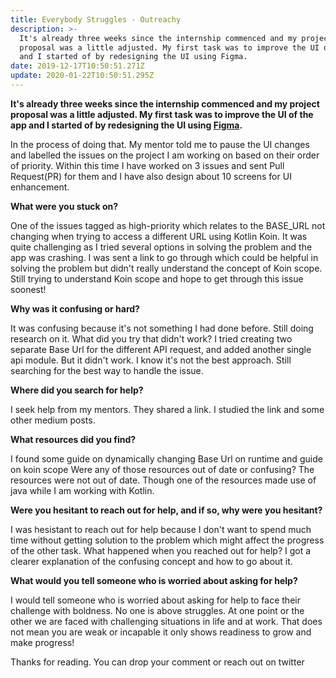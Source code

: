 ```yaml
---
title: Everybody Struggles - Outreachy
description: >-
  It's already three weeks since the internship commenced and my project
  proposal was a little adjusted. My first task was to improve the UI of the app
  and I started of by redesigning the UI using Figma.
date: 2019-12-17T10:50:51.271Z
update: 2020-01-22T10:50:51.295Z
---
```

**It's already three weeks since the internship commenced and my project proposal was a little adjusted. My first task was to improve the UI of the app and I started of by redesigning the UI using [Figma](https://www.figma.com/file/6gYtosgx6qt1RKRw922rfP/wikidashboard?node-id=0%3A1).**

In the process of doing that. My mentor told me to pause the UI changes and labelled the issues on the project I am working on based on their order of priority. Within this time I have worked on 3 issues and sent Pull Request(PR) for them and I have also design about 10 screens for UI enhancement.

**What were you stuck on?**

One of the issues tagged as high-priority which relates to the BASE_URL not changing when trying to access a different URL using Kotlin Koin. It was quite challenging as I tried several options in solving the problem and the app was crashing. I was sent a link to go through which could be helpful in solving the problem but didn't really understand the concept of Koin scope. Still trying to understand Koin scope and hope to get through this issue soonest!

**Why was it confusing or hard?** 

It was confusing because it's not something I had done before. Still doing research on it. What did you try that didn't work? I tried creating two separate Base Url for the different API request, and added another single api module. But it didn't work. I know it's not the best approach. Still searching for the best way to handle the issue.

**Where did you search for help?**

I seek help from my mentors. They shared a link. I studied the link and some other medium posts.

**What resources did you find?**

I found some guide on dynamically changing Base Url on runtime and guide on koin scope Were any of those resources out of date or confusing? The resources were not out of date. Though one of the resources made use of java while I am working with Kotlin.

**Were you hesitant to reach out for help, and if so, why were you hesitant?**

I was hesistant to reach out for help because I don't want to spend much time without getting solution to the problem which might affect the progress of the other task. What happened when you reached out for help? I got a clearer explanation of the confusing concept and how to go about it.

**What would you tell someone who is worried about asking for help?**

I would tell someone who is worried about asking for help to face their challenge with boldness. No one is above struggles. At one point or the other we are faced with challenging situations in life and at work. That does not mean you are weak or incapable it only shows readiness to grow and make progress!

Thanks for reading. You can drop your comment or reach out on twitter
